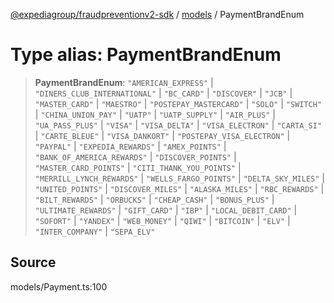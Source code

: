 [@expediagroup/fraudpreventionv2-sdk](../../index.md) / [models](../index.md) / PaymentBrandEnum

# Type alias: PaymentBrandEnum

> **PaymentBrandEnum**: `"AMERICAN_EXPRESS"` \| `"DINERS_CLUB_INTERNATIONAL"` \| `"BC_CARD"` \| `"DISCOVER"` \| `"JCB"` \| `"MASTER_CARD"` \| `"MAESTRO"` \| `"POSTEPAY_MASTERCARD"` \| `"SOLO"` \| `"SWITCH"` \| `"CHINA_UNION_PAY"` \| `"UATP"` \| `"UATP_SUPPLY"` \| `"AIR_PLUS"` \| `"UA_PASS_PLUS"` \| `"VISA"` \| `"VISA_DELTA"` \| `"VISA_ELECTRON"` \| `"CARTA_SI"` \| `"CARTE_BLEUE"` \| `"VISA_DANKORT"` \| `"POSTEPAY_VISA_ELECTRON"` \| `"PAYPAL"` \| `"EXPEDIA_REWARDS"` \| `"AMEX_POINTS"` \| `"BANK_OF_AMERICA_REWARDS"` \| `"DISCOVER_POINTS"` \| `"MASTER_CARD_POINTS"` \| `"CITI_THANK_YOU_POINTS"` \| `"MERRILL_LYNCH_REWARDS"` \| `"WELLS_FARGO_POINTS"` \| `"DELTA_SKY_MILES"` \| `"UNITED_POINTS"` \| `"DISCOVER_MILES"` \| `"ALASKA_MILES"` \| `"RBC_REWARDS"` \| `"BILT_REWARDS"` \| `"ORBUCKS"` \| `"CHEAP_CASH"` \| `"BONUS_PLUS"` \| `"ULTIMATE_REWARDS"` \| `"GIFT_CARD"` \| `"IBP"` \| `"LOCAL_DEBIT_CARD"` \| `"SOFORT"` \| `"YANDEX"` \| `"WEB_MONEY"` \| `"QIWI"` \| `"BITCOIN"` \| `"ELV"` \| `"INTER_COMPANY"` \| `"SEPA_ELV"`

## Source

models/Payment.ts:100
